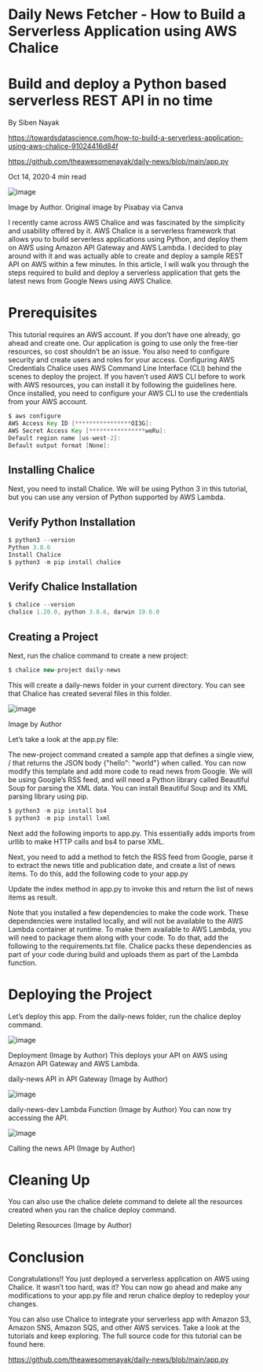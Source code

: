 # Daily News Fetcher - How to Build a Serverless Application using AWS Chalice

# Build and deploy a Python based serverless REST API in no time

By Siben Nayak

https://towardsdatascience.com/how-to-build-a-serverless-application-using-aws-chalice-91024416d84f

https://github.com/theawesomenayak/daily-news/blob/main/app.py

Oct 14, 2020·4 min read

![image](https://user-images.githubusercontent.com/3156358/154875111-67dfbc6d-8b1a-4be0-9fc9-88358d1fbef7.png)

Image by Author. Original image by Pixabay via Canva

I recently came across AWS Chalice and was fascinated by the simplicity and usability offered by it. AWS Chalice is a serverless framework that allows you to build serverless applications using Python, and deploy them on AWS using Amazon API Gateway and AWS Lambda.
I decided to play around with it and was actually able to create and deploy a sample REST API on AWS within a few minutes. In this article, I will walk you through the steps required to build and deploy a serverless application that gets the latest news from Google News using AWS Chalice.

# Prerequisites

This tutorial requires an AWS account. If you don’t have one already, go ahead and create one. Our application is going to use only the free-tier resources, so cost shouldn’t be an issue. You also need to configure security and create users and roles for your access.
Configuring AWS Credentials
Chalice uses AWS Command Line Interface (CLI) behind the scenes to deploy the project. If you haven’t used AWS CLI before to work with AWS resources, you can install it by following the guidelines here.
Once installed, you need to configure your AWS CLI to use the credentials from your AWS account.

```java
$ aws configure
AWS Access Key ID [****************OI3G]:
AWS Secret Access Key [****************weRu]:
Default region name [us-west-2]:
Default output format [None]:
```

## Installing Chalice

Next, you need to install Chalice. We will be using Python 3 in this tutorial, but you can use any version of Python supported by AWS Lambda.

## Verify Python Installation

```java
$ python3 --version
Python 3.8.6
Install Chalice
$ python3 -m pip install chalice
```

## Verify Chalice Installation

```java
$ chalice --version
chalice 1.20.0, python 3.8.6, darwin 19.6.0
```

## Creating a Project

Next, run the chalice command to create a new project:

```java
$ chalice new-project daily-news
```

This will create a daily-news folder in your current directory. You can see that Chalice has created several files in this folder.

![image](https://user-images.githubusercontent.com/3156358/154875485-1c2acdbd-c7d8-45e6-8c0b-3f8ffe2b8828.png)

Image by Author

Let’s take a look at the app.py file:

The new-project command created a sample app that defines a single view, / that returns the JSON body {"hello": "world"} when called. You can now modify this template and add more code to read news from Google.
We will be using Google’s RSS feed, and will need a Python library called Beautiful Soup for parsing the XML data. You can install Beautiful Soup and its XML parsing library using pip.

```java
$ python3 -m pip install bs4
$ python3 -m pip install lxml
```

Next add the following imports to app.py. This essentially adds imports from urllib to make HTTP calls and bs4 to parse XML.

Next, you need to add a method to fetch the RSS feed from Google, parse it to extract the news title and publication date, and create a list of news items. To do this, add the following code to your app.py

Update the index method in app.py to invoke this and return the list of news items as result.

Note that you installed a few dependencies to make the code work. These dependencies were installed locally, and will not be available to the AWS Lambda container at runtime. To make them available to AWS Lambda, you will need to package them along with your code. To do that, add the following to the requirements.txt file. Chalice packs these dependencies as part of your code during build and uploads them as part of the Lambda function.

# Deploying the Project

Let’s deploy this app. From the daily-news folder, run the chalice deploy command.

![image](https://user-images.githubusercontent.com/3156358/154875438-bfef59c0-ccc3-4f45-9d0e-4548a5f7e9f3.png)

Deployment (Image by Author)
This deploys your API on AWS using Amazon API Gateway and AWS Lambda.

daily-news API in API Gateway (Image by Author)

![image](https://user-images.githubusercontent.com/3156358/154875411-94987f0d-d814-4371-9a94-0ec4eb58c272.png)

daily-news-dev Lambda Function (Image by Author)
You can now try accessing the API.

![image](https://user-images.githubusercontent.com/3156358/154875323-c67a19be-7642-4069-ae8b-53afc8e051dd.png)

Calling the news API (Image by Author)

# Cleaning Up

You can also use the chalice delete command to delete all the resources created when you ran the chalice deploy command.

Deleting Resources (Image by Author)

# Conclusion

Congratulations!! You just deployed a serverless application on AWS using Chalice. It wasn’t too hard, was it?
You can now go ahead and make any modifications to your app.py file and rerun chalice deploy to redeploy your changes.

You can also use Chalice to integrate your serverless app with Amazon S3, Amazon SNS, Amazon SQS, and other AWS services. Take a look at the tutorials and keep exploring.
The full source code for this tutorial can be found here.

https://github.com/theawesomenayak/daily-news/blob/main/app.py
